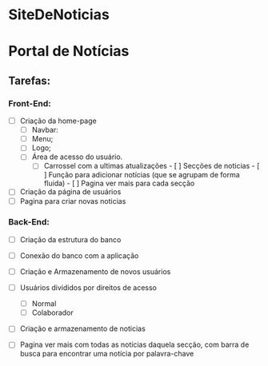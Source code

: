 # SiteDeNoticias

# Portal de Notícias
## Tarefas:
### Front-End:
   - [ ] Criação da home-page
	 - [ ] Navbar:
	 - [ ] Menu;
      - [ ] Logo; 
      - [ ] Área de acesso do usuário.
	    - [ ] Carrossel com a ultimas atualizações
	- [ ] Secções de noticias 
	- [ ] Função para adicionar notícias (que se agrupam de forma fluida)
 	- [ ] Pagina ver mais para cada secção
  - [ ] Criação da página de usuários
  - [ ] Pagina para criar novas noticias

### Back-End:
  - [ ] Criação da estrutura do banco
  - [ ] Conexão do banco com a aplicação 
  - [ ] Criação e Armazenamento de novos usuários
  - [ ] Usuários divididos por direitos de acesso
	   - [ ] Normal
	   - [ ] Colaborador
  - [ ] Criação e armazenamento de noticias
  - [ ] Pagina ver mais com todas as notícias daquela secção, com barra de busca para encontrar uma notícia por palavra-chave



